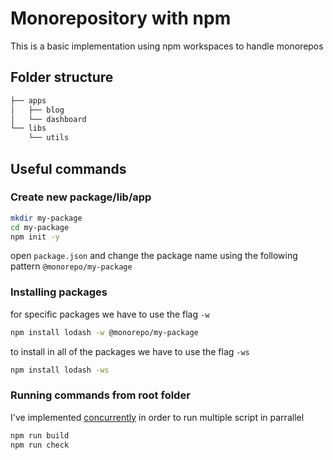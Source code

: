 # Monorepository with npm

This is a basic implementation using npm workspaces to handle monorepos

## Folder structure

```bash
├── apps
│   ├── blog
│   └── dashboard
└── libs
    └── utils
```

## Useful commands

### Create new package/lib/app

```bash
mkdir my-package
cd my-package
npm init -y
```

open `package.json` and change the package name using the following pattern
`@monorepo/my-package`

### Installing packages

for specific packages we have to use the flag `-w`

```bash
npm install lodash -w @monorepo/my-package
```

to install in all of the packages we have to use the flag `-ws`

```bash
npm install lodash -ws
```

### Running commands from root folder

I've implemented [concurrently](https://www.npmjs.com/package/concurrently) in order to run multiple script in parrallel

```bash
npm run build
npm run check
```
